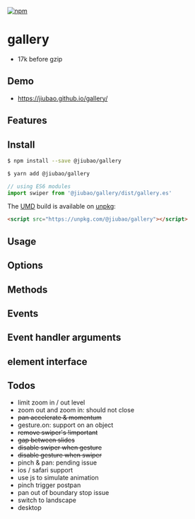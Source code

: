 [![npm][npm]][npm-url]

# gallery
* 17k before gzip

## Demo
* https://jiubao.github.io/gallery/

## Features

## Install
```sh
$ npm install --save @jiubao/gallery
```
```sh
$ yarn add @jiubao/gallery
```
```javascript
// using ES6 modules
import swiper from '@jiubao/gallery/dist/gallery.es'
```

The [UMD](https://github.com/umdjs/umd) build is available on [unpkg](https://unpkg.com):
```html
<script src="https://unpkg.com/@jiubao/gallery"></script>
```

## Usage

## Options

## Methods

## Events

## Event handler arguments

## element interface

## Todos
* limit zoom in / out level
* zoom out and zoom in: should not close
* ~~pan accelerate & momentum~~
* gesture.on: support on an object
* ~~remove swiper's !important~~
* ~~gap between slides~~
* ~~disable swiper when gesture~~
* ~~disable gesture when swiper~~
* pinch & pan: pending issue
* ios / safari support
* use js to simulate animation
* pinch trigger postpan
* pan out of boundary stop issue
* switch to landscape
* desktop


[npm]: https://img.shields.io/npm/v/@jiubao/gallery.svg
[npm-url]: https://npmjs.com/package/@jiubao/gallery
